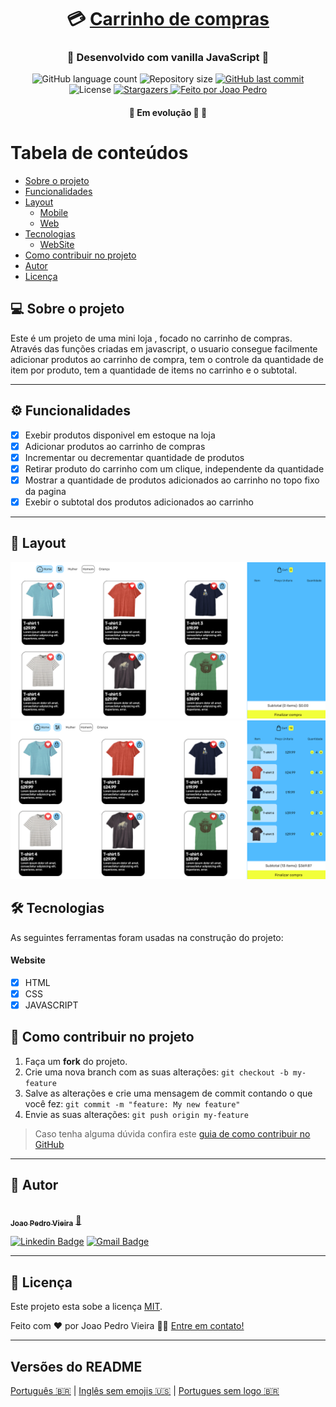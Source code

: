﻿

<h1 align="center">
     💳 <a href="#" alt="Carrinho de compras"> Carrinho de compras </a>
</h1>

<h3 align="center">
    🌱 Desenvolvido com vanilla JavaScript 🚀
</h3>

<p align="center">
  <img alt="GitHub language count" src="https://img.shields.io/github/languages/count/DevJPVR/ShoppingCart?color=%2304D361">

  

  <img alt="Repository size" src="https://img.shields.io/github/repo-size/DevJPVR/ShoppingCart">

  
  <a href="https://github.com/DevJPVR/ShoppingCart/commits/master">
    <img alt="GitHub last commit" src="https://img.shields.io/github/last-commit/DevJPVR/ShoppingCart">
  </a>
    
   <img alt="License" src="https://img.shields.io/badge/license-MIT-brightgreen">
   <a href="https://github.com/DevJPVR/ShoppingCart/blob/add-license-1/LICENSE">
    <img alt="Stargazers" src="https://img.shields.io/github/stars/tgmarinho/README-ecoleta?style=social">
  </a>

  <a href="#">
    <img alt="Feito por Joao Pedro" src="https://img.shields.io/badge/feito%20por-JoaoPedro-%237519C1">
  </a>
  

 
</p>

<h4 align="center">
	🚧   Em evolução 🚀 🚧
</h4>

Tabela de conteúdos
=================
<!--ts-->
   * [Sobre o projeto](#-sobre-o-projeto)
   * [Funcionalidades](#-funcionalidades)
   * [Layout](#-layout)
     * [Mobile](#mobile)
     * [Web](#web)
   * [Tecnologias](#-tecnologias)
     * [WebSite](#user-content-website--react----typescript)
   * [Como contribuir no projeto](#-como-contribuir-no-projeto)
   * [Autor](#-autor)
   * [Licença](#user-content--licença)
<!--te-->


## 💻 Sobre o projeto

Este é um projeto de uma mini loja , focado no carrinho de compras. Através das funções criadas em javascript, o usuario consegue facilmente adicionar produtos ao carrinho de compra, tem o controle da quantidade de item por produto, tem a quantidade de items no carrinho e o subtotal.



---

## ⚙️ Funcionalidades

  - [x] Exebir produtos disponivel em estoque na loja
  - [x] Adicionar produtos ao carrinho de compras
  - [x] Incrementar ou decrementar quantidade de produtos
  - [x] Retirar produto do carrinho com um clique, independente da quantidade 
  - [x] Mostrar a quantidade de produtos adicionados ao carrinho no topo fixo da pagina
  - [x] Exebir o subtotal dos produtos adicionados ao carrinho

---

## 🎨 Layout


  <img src="./img/layout/1.png" >
  <img src="./img/layout/2.png" >



## 🛠 Tecnologias

As seguintes ferramentas foram usadas na construção do projeto:

#### **Website** 

 - [x] HTML
 - [x] CSS
 - [x] JAVASCRIPT

## 💪 Como contribuir no projeto

1. Faça um **fork** do projeto.
2. Crie uma nova branch com as suas alterações: `git checkout -b my-feature`
3. Salve as alterações e crie uma mensagem de commit contando o que você fez: `git commit -m "feature: My new feature"`
4. Envie as suas alterações: `git push origin my-feature`
> Caso tenha alguma dúvida confira este [guia de como contribuir no GitHub](./CONTRIBUTING.md)

---

## 🦸 Autor

<a href="#">
 <img style="border-radius: 50%;" src="https://avatars.githubusercontent.com/u/91282779?s=400&u=ac0fd63b6b21592d1dd8078dcb6908b01f7e179b&v=4" width="100px;" alt=""/>
 <br />
 <sub><b>Joao Pedro Vieira</b></sub></a> <a href="#" title="DevJoaoPedro">🚀</a>
 <br />

[![Linkedin Badge](https://img.shields.io/badge/-JoaoPedro-blue?style=flat-square&logo=Linkedin&logoColor=white&link=https://www.linkedin.com/in/joaopedro-vieira/)](https://www.linkedin.com/in/joaopedro-vieira/) 
[![Gmail Badge](https://img.shields.io/badge/-dev.joaopedrovieira@gmail.com-c14438?style=flat-square&logo=Gmail&logoColor=white&link=mailto:dev.joaopedrovieira@gmail.com)](mailto:tgmarinho@gmail.com)

---

## 📝 Licença

Este projeto esta sobe a licença [MIT](./LICENSE).

Feito com ❤️ por Joao Pedro Vieira 👋🏽 [Entre em contato!](https://www.linkedin.com/in/joaopedro-vieira/)

---

##  Versões do README

[Português 🇧🇷](./README.md)  |  [Inglês sem emojis 🇺🇸](./README-en.md) | [Portugues sem logo  🇧🇷](./README-sem-logo.md) 
